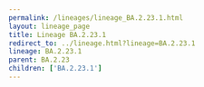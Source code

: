 ```yaml
---
permalink: /lineages/lineage_BA.2.23.1.html
layout: lineage_page
title: Lineage BA.2.23.1
redirect_to: ../lineage.html?lineage=BA.2.23.1
lineage: BA.2.23.1
parent: BA.2.23
children: ['BA.2.23.1']
---
```

